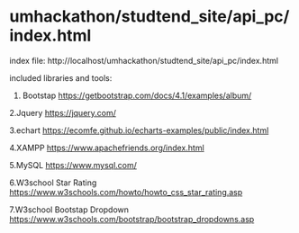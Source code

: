 # umhackathon/studtend_site/api_pc/index.html

index file: 
http://localhost/umhackathon/studtend_site/api_pc/index.html

included libraries and tools:
1. Bootstap
https://getbootstrap.com/docs/4.1/examples/album/

2.Jquery
https://jquery.com/

3.echart
https://ecomfe.github.io/echarts-examples/public/index.html

4.XAMPP
https://www.apachefriends.org/index.html

5.MySQL
https://www.mysql.com/

6.W3school Star Rating
https://www.w3schools.com/howto/howto_css_star_rating.asp

7.W3school Bootstap Dropdown
https://www.w3schools.com/bootstrap/bootstrap_dropdowns.asp
